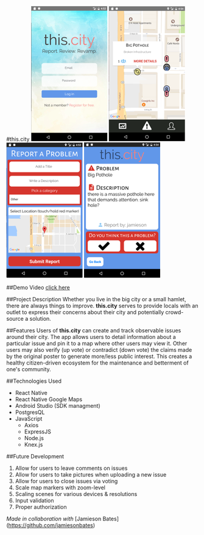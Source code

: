 #this.city
[![this.city: Login](/screenshots/login.png)](https://github.com/xchau/Q3-Project-Front-End)
[![this.city: Map View](/screenshots/map.png)](https://github.com/xchau/Q3-Project-Front-End)
[![this.city: Reporting Issues](/screenshots/report.png)](https://github.com/xchau/Q3-Project-Front-End)
[![this.city: Viewing Issues](/screenshots/problem.png)](https://github.com/xchau/Q3-Project-Front-End)

##Demo Video
[click here](https://youtu.be/GdP45lDkTq0)

##Project Description
Whether you live in the big city or a small hamlet, there are always things to improve. **this.city** serves to provide locals with an outlet to express their concerns about their city and potentially crowd-source a solution.  

##Features
Users of **this.city** can create and track observable issues around their city. The app allows users to detail information about a particular issue and pin it to a map where other users may view it. Other users may also verify (up vote) or contradict (down vote) the claims made by the original poster to generate more/less public interest. This creates a healthy citizen-driven ecosystem for the maintenance and betterment of one's community.

##Technologies Used
* React Native
* React Native Google Maps
* Android Studio (SDK managment)
* PostgresQL
* JavaScript
  * Axios
  * ExpressJS
  * Node.js
  * Knex.js

##Future Development
1. Allow for users to leave comments on issues
2. Allow for users to take pictures when uploading a new issue
3. Allow for users to close issues via voting
4. Scale map markers with zoom-level
5. Scaling scenes for various devices & resolutions
6. Input validation
7. Proper authorization

*Made in collaboration with* [Jamieson Bates] (https://github.com/jamiesonbates)
